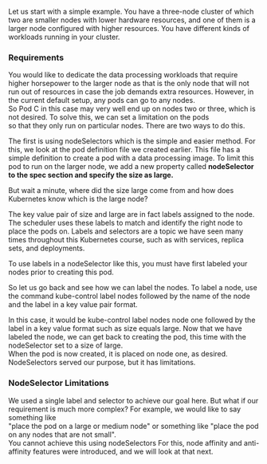 Let us start with a simple example.  You have a three-node cluster of which two are smaller nodes  with lower hardware resources, and one of them  is a 
larger node configured with higher resources.  You have different kinds of workloads  running in your cluster. 

### Requirements
You would like to dedicate the data processing workloads  that require higher horsepower to the larger node  as that is the only node that will not 
run out of resources  in case the job demands extra resources.  However, in the current default setup,  any pods can go to any nodes.  
So Pod C in this case may very well end up  on nodes two or three, which is not desired.  To solve this, we can set a limitation on the pods  
so that they only run on particular nodes.  There are two ways to do this.  

The first is using nodeSelectors  which is the simple and easier method.
For this, we look at the pod definition file  we created earlier.  This file has a simple definition to create a pod  with a data processing image. 
To limit this pod to run on the larger node,  we add a new property called **nodeSelector  to the spec section and specify the size as large.** 

But wait a minute, where did the size large come from  and how does Kubernetes know which is the large node?  

The key value pair of size and large  are in fact labels assigned to the node.  The scheduler uses these labels to match and identify  the right node to 
place the pods on.  Labels and selectors are a topic we have seen many times  throughout this Kubernetes course,  such as with services, replica sets, and deployments.

To use labels in a nodeSelector like this,  you must have first labeled your nodes  prior to creating this pod.  

So let us go back  and see how we can label the nodes.  To label a node, use the command kube-control label nodes  followed by the name of the node  
and the label in a key value pair format.  

In this case, it would be kube-control label nodes node one  followed by the label in a key value format 
such as size equals large.  Now that we have labeled the node,  we can get back to creating the pod,  this time with the nodeSelector set to a size of large.  
When the pod is now created,  it is placed on node one, as desired.  NodeSelectors served our purpose, but it has limitations.

### NodeSelector Limitations

We used a single label and selector  to achieve our goal here.  But what if our requirement is much more complex?  For example, we would like to say something like  
"place the pod on a large or medium node"  or something like  "place the pod on any nodes that are not small".  
You cannot achieve this using nodeSelectors  For this, node affinity and anti-affinity features  were introduced, and we will look at that next.  
